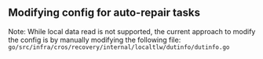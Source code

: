 ## Modifying config for auto-repair tasks

Note: While local data read is not supported, the current approach to modify
the config is by manually modifying the following file:
`go/src/infra/cros/recovery/internal/localtlw/dutinfo/dutinfo.go`
